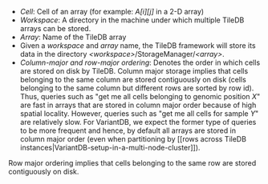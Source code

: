 * _Cell_: Cell of an array (for example: _A[i][j]_ in a 2-D array)
* _Workspace_: A directory in the machine under which multiple TileDB arrays can be stored.
* _Array_: Name of the TileDB array
* Given a _workspace_ and _array_ name, the TileDB framework will store its data in the directory _\<workspace\>_/StorageManager/_\<array\>_.
* _Column-major and row-major ordering_: Denotes the order in which cells are stored on disk by TileDB. Column major storage implies that cells belonging to the same column are stored contiguously on disk (cells belonging to the same column but different rows are sorted by row id). Thus, queries such as "get me all cells belonging to genomic position _X_" are fast in arrays that are stored in column major order because of high spatial locality. However, queries such as "get me all cells for sample _Y_" are relatively slow. For VariantDB, we expect the former type of queries to be more frequent and hence, by default all arrays are stored in column major order (even when partitioning by [[rows across TileDB instances|VariantDB-setup-in-a-multi-node-cluster]]).

Row major ordering implies that cells belonging to the same row are stored contiguously on disk.